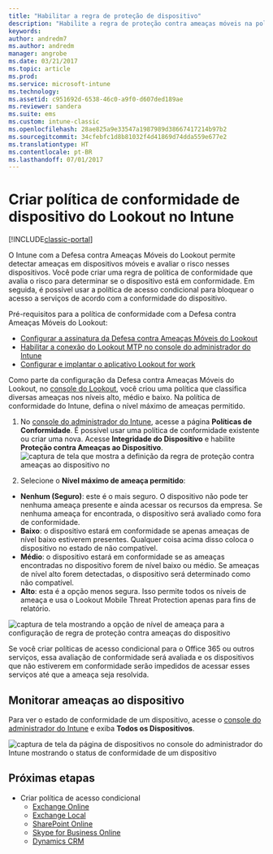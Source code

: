 ```yaml
---
title: "Habilitar a regra de proteção de dispositivo"
description: "Habilite a regra de proteção contra ameaças móveis na política de conformidade do dispositivo."
keywords: 
author: andredm7
ms.author: andredm
manager: angrobe
ms.date: 03/21/2017
ms.topic: article
ms.prod: 
ms.service: microsoft-intune
ms.technology: 
ms.assetid: c951692d-6538-46c0-a9f0-d607ded189ae
ms.reviewer: sandera
ms.suite: ems
ms.custom: intune-classic
ms.openlocfilehash: 28ae825a9e33547a1987989d38667417214b97b2
ms.sourcegitcommit: 34cfebfc1d8b81032f4d41869d74dda559e677e2
ms.translationtype: HT
ms.contentlocale: pt-BR
ms.lasthandoff: 07/01/2017
---
```

# <a name="create-lookout-device-compliance-policy-in-intune"></a>Criar política de conformidade de dispositivo do Lookout no Intune

[!INCLUDE[classic-portal](../includes/classic-portal.md)]

O Intune com a Defesa contra Ameaças Móveis do Lookout permite detectar ameaças em dispositivos móveis e avaliar o risco nesses dispositivos. Você pode criar uma regra de política de conformidade que avalia o risco para determinar se o dispositivo está em conformidade. Em seguida, é possível usar a política de acesso condicional para bloquear o acesso a serviços de acordo com a conformidade do dispositivo.

Pré-requisitos para a política de conformidade com a Defesa contra Ameaças Móveis do Lookout:

- [Configurar a assinatura da Defesa contra Ameaças Móveis do Lookout](setup-your-lookout-mtd-subscription.md)
- [Habilitar a conexão do Lookout MTP no console do administrador do Intune](enable-lookout-mtd-connection.md)
- [Configurar e implantar o aplicativo Lookout for work](configure-deploy-lookout-for-work-app.md)

Como parte da configuração da Defesa contra Ameaças Móveis do Lookout, no [console do Lookout](https://aad.lookout.com), você criou uma política que classifica diversas ameaças nos níveis alto, médio e baixo. Na política de conformidade do Intune, defina o nível máximo de ameaças permitido.

1. No [console do administrador do Intune](https://manage.microsoft.com), acesse a página **Políticas de Conformidade**. É possível usar uma política de conformidade existente ou criar uma nova. Acesse **Integridade do Dispositivo** e habilite **Proteção contra Ameaças ao Dispositivo**.
  ![captura de tela que mostra a definição da regra de proteção contra ameaças ao dispositivo no ](../media/mtp/mtp-compliance-policy-rule.png)

2. Selecione o **Nível máximo de ameaça permitido**:
  * **Nenhum (Seguro)**: este é o mais seguro.  O dispositivo não pode ter nenhuma ameaça presente e ainda acessar os recursos da empresa.  Se nenhuma ameaça for encontrada, o dispositivo será avaliado como fora de conformidade.  
  * **Baixo**: o dispositivo estará em conformidade se apenas ameaças de nível baixo estiverem presentes. Qualquer coisa acima disso coloca o dispositivo no estado de não compatível.
  * **Médio**: o dispositivo estará em conformidade se as ameaças encontradas no dispositivo forem de nível baixo ou médio. Se ameaças de nível alto forem detectadas, o dispositivo será determinado como não compatível.
  * **Alto**: esta é a opção menos segura. Isso permite todos os níveis de ameaça e usa o Lookout Mobile Threat Protection apenas para fins de relatório.

![captura de tela mostrando a opção de nível de ameaça para a configuração de regra de proteção contra ameaças do dispositivo](../media/mtp/mtp-compliance-policy-setting.png)

Se você criar políticas de acesso condicional para o Office 365 ou outros serviços, essa avaliação de conformidade será avaliada e os dispositivos que não estiverem em conformidade serão impedidos de acessar esses serviços até que a ameaça seja resolvida.

## <a name="monitor-device-threats"></a>Monitorar ameaças ao dispositivo
Para ver o estado de conformidade de um dispositivo, acesse o [console do administrador do Intune](https://manage.microsoft.com) e exiba **Todos os Dispositivos**.

![captura de tela da página de dispositivos no console do administrador do Intune mostrando o status de conformidade de um dispositivo](../media/mtp/mtp-device-status-intune-console.png)

## <a name="next-steps"></a>Próximas etapas
* Criar política de acesso condicional
  * [Exchange Online](restrict-access-to-exchange-online-with-microsoft-intune.md)
  * [Exchange Local](restrict-access-to-exchange-onpremises-with-microsoft-intune.md)
  * [SharePoint Online](restrict-access-to-sharepoint-online-with-microsoft-intune.md)
  * [Skype for Business Online](restrict-access-to-skype-for-business-online-with-microsoft-intune.md)
  * [Dynamics CRM](restrict-access-to-dynamics-crm-online-with-microsoft-intune.md)
